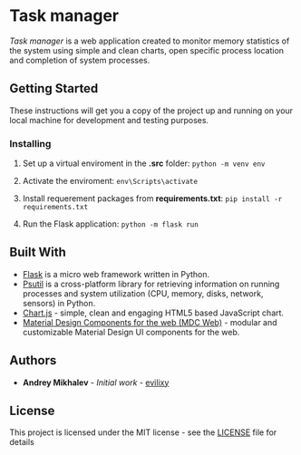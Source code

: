 # Task manager
*Task manager* is a web application created to monitor memory statistics of the system using simple and clean charts, open specific process location and completion of system processes.

## Getting Started

These instructions will get you a copy of the project up and running on your local machine for development and testing purposes.

### Installing

1. Set up a virtual enviroment in the **.src** folder: `python -m venv env`

2. Activate the enviroment: `env\Scripts\activate`

3. Install requerement packages from **requirements.txt**: `pip install -r requirements.txt`

4. Run the Flask application: `python -m flask run`

## Built With

* [Flask](http://flask.palletsprojects.com/en/1.1.x/) is a micro web framework written in Python.
* [Psutil](https://psutil.readthedocs.io/en/latest/) is a cross-platform library for retrieving information on running processes and system utilization (CPU, memory, disks, network, sensors) in Python.
* [Chart.js](https://www.chartjs.org/docs/latest/) - simple, clean and engaging HTML5 based JavaScript chart.
* [Material Design Components for the web (MDC Web)](https://material.io/develop/web/) - modular and customizable Material Design UI components for the web.

## Authors

* **Andrey Mikhalev** - *Initial work* - [evilixy](https://github.com/evilixy)

## License

This project is licensed under the MIT license - see the [LICENSE](LICENSE) file for details

